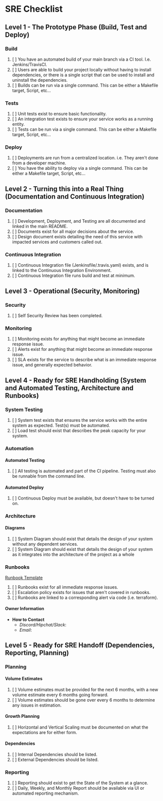 # SRE Checklist

## Level 1 - The Prototype Phase (Build, Test and Deploy)

### Build

1. [ ] You have an automated build of your main branch via a CI tool. I.e. Jenkins/TravisCI.
2. [ ] Users are able to build your project locally without having to install dependencies, or there is a single script
       that can be used to install and uninstall the dependencies.
3. [ ] Builds can be run via a single command. This can be either a Makefile target, Script, etc...

### Tests

1. [ ] Unit tests exist to ensure basic functionality.
2. [ ] An integration test exists to ensure your service works as a running entity.
3. [ ] Tests can be run via a single command. This can be either a Makefile target, Script, etc...

### Deploy

1. [ ] Deployments are run from a centralized location. i.e. They aren't done from a developer machine.
2. [ ] You have the ability to deploy via a single command. This can be either a Makefile target, Script, etc...

## Level 2 - Turning this into a Real Thing (Documentation and Continuous Integration)

### Documentation

1. [ ] Development, Deployment, and Testing are all documented and linked in the main README.
2. [ ] Documents exist for all major decisions about the service.
3. [ ] Design document exists detailing the need of this service with impacted services and customers called out.

### Continuous Integration

1. [ ] Continuous Integration file (Jenkinsfile/.travis.yaml) exists, and is linked to the Continuous Integration
       Environment.
2. [ ] Continuous Integration file runs build and test at minimum.

## Level 3 - Operational (Security, Monitoring)

### Security

1. [ ] Self Security Review has been completed.

### Monitoring

1. [ ] Monitoring exists for anything that might become an immediate response issue.
2. [ ] Alerts exist for anything that might become an immediate response issue.
3. [ ] SLA exists for the service to describe what is an immediate response issue, and generally expected behavior.

## Level 4 - Ready for SRE Handholding (System and Automated Testing, Architecture and Runbooks)

### System Testing

1. [ ] System test exists that ensures the service works with the entire system as expected. Test(s) must be automated.
2. [ ] Load test should exist that describes the peak capacity for your system.

### Automation

#### Automated Testing

1. [ ] All testing is automated and part of the CI pipeline. Testing must also be runnable from the command line.

#### Automated Deploy

1. [ ] Continuous Deploy must be available, but doesn't have to be turned on.

### Architecture

#### Diagrams

1. [ ] System Diagram should exist that details the design of your system without any dependent services.
2. [ ] System Diagram should exist that details the design of your system as it integrates into the architecture of the
       project as a whole

### Runbooks

[Runbook Template](./sre/runbooks/runbookTemplate.md)

1. [ ] Runbooks exist for all immediate response issues.
2. [ ] Escalation policy exists for issues that aren't covered in runbooks.
3. [ ] Runbooks are linked to a corresponding alert via code (i.e. terraform).

#### Owner Information

* __How to Contact__
  * _Discord/Hipchat/Slack_:
  * _Email_:

## Level 5 - Ready for SRE Handoff (Dependencies, Reporting, Planning)

### Planning

#### Volume Estimates

1. [ ] Volume estimates must be provided for the next 6 months, with a new volume estimate every 6 months going forward.
2. [ ] Volume estimates should be gone over every 6 months to determine any issues in estimation.

#### Growth Planning

1. [ ] Horizontal and Vertical Scaling must be documented on what the expectations are for either form.

#### Dependencies

1. [ ] Internal Dependencies should be listed.
2. [ ] External Dependencies should be listed.

### Reporting

1. [ ] Reporting should exist to get the State of the System at a glance.
2. [ ] Daily, Weekly, and Monthly Report should be available via UI or automated reporting mechanism.